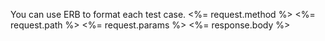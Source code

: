 You can use ERB to format each test case.
<%= request.method %>
<%= request.path %>
<%= request.params %>
<%= response.body %>

